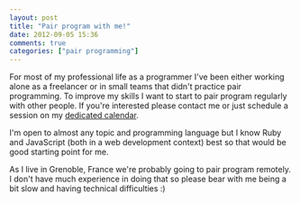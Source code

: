 ```yaml
---
layout: post
title: "Pair program with me!"
date: 2012-09-05 15:36
comments: true
categories: ["pair programming"]
---
```


For most of my professional life as a programmer I've been either working alone as a freelancer or in small teams that didn't practice pair programming. To improve my skills I want to start to pair program regularly with other people. If you're interested please contact me or just schedule a session on my [dedicated calendar](http://tungle.me/ujh).

I'm open to almost any topic and programming language but I know Ruby and JavaScript (both in a web development context) best so that would be good starting point for me.

As I live in Grenoble, France we're probably going to pair program remotely. I don't have much experience in doing that so please bear with me being a bit slow and having technical difficulties :)